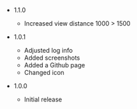 - 1.1.0
  - Increased view distance 1000 > 1500

- 1.0.1
  - Adjusted log info
  - Added screenshots
  - Added a Github page
  - Changed icon

- 1.0.0
  - Initial release